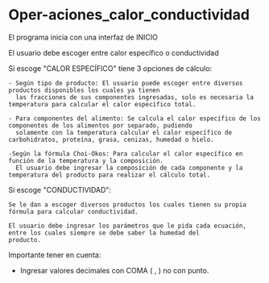 # Oper-aciones_calor_conductividad

El programa inicia con una interfaz de INICIO

El usuario debe escoger entre calor específico o conductividad 

Si escoge "CALOR ESPECÍFICO" tiene 3 opciones de cálculo:

    - Según tipo de producto: El usuario puede escoger entre diversos productos disponibles los cuales ya tienen
      las fracciones de sus componentes ingresadas, solo es necesaria la temperatura para calcular el calor específico total.
      
    - Para componentes del alimento: Se calcula el calor específico de los componentes de los alimentos por separado, pudiendo 
      solamente con la temperatura calcular el calor específico de carbohidratos, proteína, grasa, cenizas, humedad o hielo.
      
    -Según la fórmula Choi-Okos: Para calcular el calor específico en función de la temperatura y la composición. 
      El usuario debe ingresar la composición de cada componente y la temperatura del producto para realizar el cálculo total.
      
Si escoge "CONDUCTIVIDAD":

    Se le dan a escoger diversos productos los cuales tienen su propia fórmula para calcular conductividad.
    
    El usuario debe ingresar los parámetros que le pida cada ecuación, entre los cuales siempre se debe saber la humedad del
    producto.
    
Importante tener en cuenta:

  - Ingresar valores decimales con COMA ( , ) no con punto.
  

